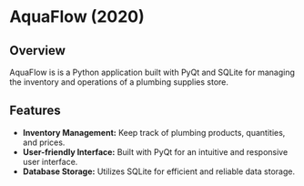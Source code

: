 # AquaFlow (2020)

## Overview

AquaFlow is is a Python application built with PyQt and SQLite for managing the inventory and operations of a plumbing supplies store.

## Features

- **Inventory Management:** Keep track of plumbing products, quantities, and prices.
- **User-friendly Interface:** Built with PyQt for an intuitive and responsive user interface.
- **Database Storage:** Utilizes SQLite for efficient and reliable data storage.
